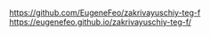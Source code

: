 https://github.com/EugeneFeo/zakrivayuschiy-teg-f
https://eugenefeo.github.io/zakrivayuschiy-teg-f/
